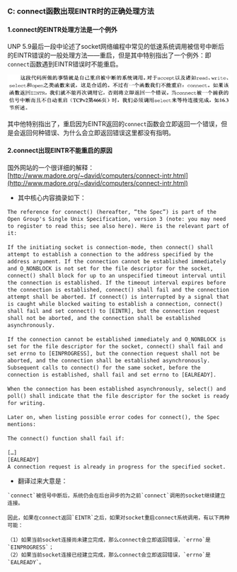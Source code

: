 ### C: connect函数出现EINTR时的正确处理方法

#### 1.connect的EINTR处理方法是一个例外

UNP 5.9最后一段中论述了socket网络编程中常见的低速系统调用被信号中断后的EINTR错误的一般处理方法——重启，但是其中特别指出了一个例外：即`connect`函数遇到EINTR错误时不能重启。

![](/assets/c045_01.PNG)

其中他特别指出了，重启因为EINTR返回的`connect`函数会立即返回一个错误，但是会返回何种错误、为什么会立即返回错误这里都没有指明。

#### 2.connect出现EINTR不能重启的原因

国外网站的一个很详细的解释：[http://www.madore.org/~david/computers/connect-intr.html](http://www.madore.org/~david/computers/connect-intr.html)

* 其中核心内容摘录如下：

```
The reference for connect() (hereafter, “the Spec”) is part of the Open Group's Single Unix Specification, version 3 (note: you may need to register to read this; see also here). Here is the relevant part of it:

If the initiating socket is connection-mode, then connect() shall attempt to establish a connection to the address specified by the address argument. If the connection cannot be established immediately and O_NONBLOCK is not set for the file descriptor for the socket, connect() shall block for up to an unspecified timeout interval until the connection is established. If the timeout interval expires before the connection is established, connect() shall fail and the connection attempt shall be aborted. If connect() is interrupted by a signal that is caught while blocked waiting to establish a connection, connect() shall fail and set connect() to [EINTR], but the connection request shall not be aborted, and the connection shall be established asynchronously.

If the connection cannot be established immediately and O_NONBLOCK is set for the file descriptor for the socket, connect() shall fail and set errno to [EINPROGRESS], but the connection request shall not be aborted, and the connection shall be established asynchronously. Subsequent calls to connect() for the same socket, before the connection is established, shall fail and set errno to [EALREADY].

When the connection has been established asynchronously, select() and poll() shall indicate that the file descriptor for the socket is ready for writing.

Later on, when listing possible error codes for connect(), the Spec mentions:

The connect() function shall fail if:

[…]
[EALREADY]
A connection request is already in progress for the specified socket.
```

* 翻译过来大意是：
```
`connect`被信号中断后，系统仍会在后台异步的为之前`connect`调用的socket继续建立连接。

因此，如果在connect返回`EINTR`之后，如果对socket重启connect系统调用，有以下两种可能：

（1）如果当前socket连接尚未建立完成，那么connect会立即返回错误，`errno`是`EINPROGRESS`；
（2）如果当前socket连接已经建立完成，那么connect会立即返回错误，`errno`是`EALREADY`。
```
